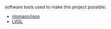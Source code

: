 software tools used to make this project possible:

* [nlomann/json]("https://github.com/nlohmann/json")
* [LVGL]("https://github.com/lvgl/lvgl/)